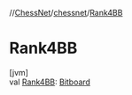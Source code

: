 //[ChessNet](../../index.md)/[chessnet](index.md)/[Rank4BB](-rank4-b-b.md)

# Rank4BB

[jvm]\
val [Rank4BB](-rank4-b-b.md): [Bitboard](index.md#610777926%2FClasslikes%2F-1216412040)
